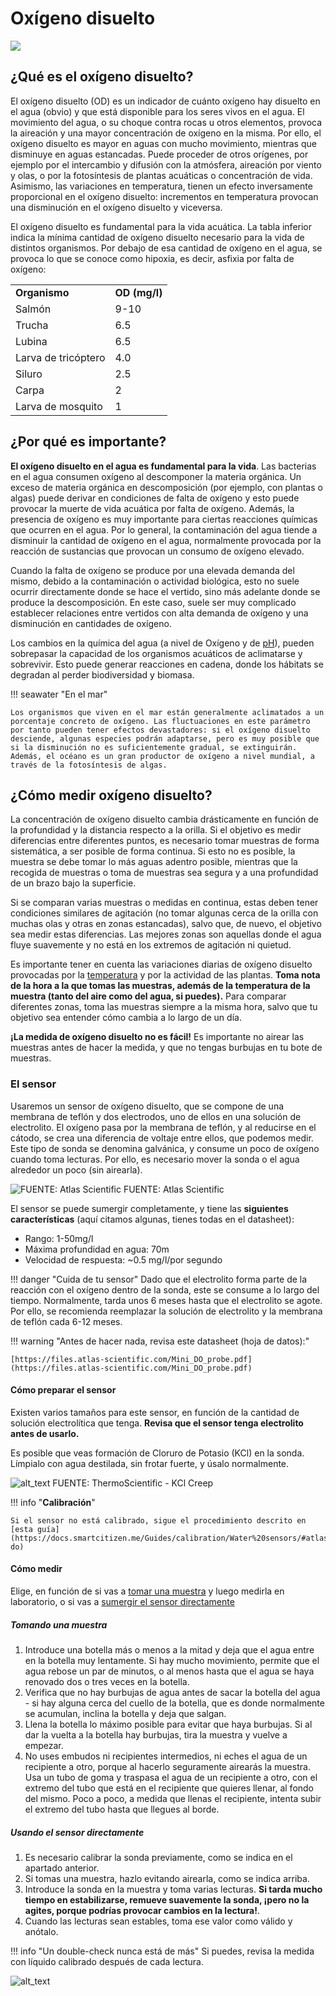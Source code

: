 # Oxígeno disuelto

![](/assets/images/education/OD_header.jpg)

## ¿Qué es el oxígeno disuelto?

El oxígeno disuelto (OD) es un indicador de cuánto oxígeno hay disuelto en el agua (obvio) y que está disponible para los seres vivos en el agua. El movimiento del agua, o su choque contra rocas u otros elementos, provoca la aireación y una mayor concentración de oxígeno en la misma. Por ello, el oxígeno disuelto es mayor en aguas con mucho movimiento, mientras que disminuye en aguas estancadas. Puede proceder de otros orígenes, por ejemplo por el intercambio y difusión con la atmósfera, aireación por viento y olas, o por la fotosíntesis de plantas acuáticas o concentración de vida. Asimismo, las variaciones en temperatura, tienen un efecto inversamente proporcional en el oxígeno disuelto: incrementos en temperatura provocan una disminución en el oxígeno disuelto y viceversa.

El oxígeno disuelto es fundamental para la vida acuática. La tabla inferior indica la mínima cantidad de oxígeno disuelto necesario para la vida de distintos organismos. Por debajo de esa cantidad de oxígeno en el agua, se provoca lo que se conoce como hipoxia,  es decir, asfixia por falta de oxígeno:

<table>
  <tr>
   <td><strong>Organismo</strong>
   </td>
   <td><strong>OD (mg/l)</strong>
   </td>
  </tr>
  <tr>
   <td>Salmón
   </td>
   <td>9-10
   </td>
  </tr>
  <tr>
   <td>Trucha
   </td>
   <td>6.5
   </td>
  </tr>
  <tr>
   <td>Lubina
   </td>
   <td>6.5
   </td>
  </tr>
  <tr>
   <td>Larva de tricóptero
   </td>
   <td>4.0
   </td>
  </tr>
  <tr>
   <td>Siluro
   </td>
   <td>2.5
   </td>
  </tr>
  <tr>
   <td>Carpa
   </td>
   <td>2
   </td>
  </tr>
  <tr>
   <td>Larva de mosquito
   </td>
   <td>1
   </td>
  </tr>
</table>

## ¿Por qué es importante?

**El oxígeno disuelto en el agua es fundamental para la vida**. Las bacterias en el agua consumen oxígeno al descomponer la materia orgánica. Un exceso de materia orgánica en descomposición (por ejemplo, con plantas o algas) puede derivar en condiciones de falta de oxígeno y esto puede provocar la muerte de vida acuática por falta de oxígeno. Además, la presencia de oxígeno es muy importante para ciertas reacciones químicas que ocurren en el agua. Por lo general, la contaminación del agua tiende a disminuir la cantidad de oxígeno en el agua, normalmente provocada por la reacción de sustancias que provocan un consumo de oxígeno elevado.

Cuando la falta de oxígeno se produce por una elevada demanda del mismo, debido a la contaminación o actividad biológica, esto no suele ocurrir directamente donde se hace el vertido, sino más adelante donde se produce la descomposición. En este caso, suele ser muy complicado establecer relaciones entre vertidos con alta demanda de oxígeno y una disminución en cantidades de oxígeno.

Los cambios en la química del agua (a nivel de Oxígeno y de [pH](../pH)), pueden sobrepasar la capacidad de los organismos acuáticos de aclimatarse y sobrevivir. Esto puede generar reacciones en cadena, donde los hábitats se degradan al perder biodiversidad y biomasa.

!!! seawater "En el mar"

    Los organismos que viven en el mar están generalmente aclimatados a un porcentaje concreto de oxígeno. Las fluctuaciones en este parámetro por tanto pueden tener efectos devastadores: si el oxígeno disuelto desciende, algunas especies podrán adaptarse, pero es muy posible que si la disminución no es suficientemente gradual, se extinguirán. Además, el océano es un gran productor de oxígeno a nivel mundial, a través de la fotosíntesis de algas.

## ¿Cómo medir oxígeno disuelto?

La concentración de oxígeno disuelto cambia drásticamente en función de la profundidad y la distancia respecto a la orilla. Si el objetivo es medir diferencias entre diferentes puntos, es necesario tomar muestras de forma sistemática, a ser posible de forma continua. Si esto no es posible, la muestra se debe tomar lo más aguas adentro posible, mientras que la recogida de muestras o toma de muestras sea segura y a una profundidad de un brazo bajo la superficie.

Si se comparan varias muestras o medidas en continua, estas deben tener condiciones similares de agitación (no tomar algunas cerca de la orilla con muchas olas y otras en zonas estancadas), salvo que, de nuevo, el objetivo sea medir estas diferencias. Las mejores zonas son aquellas donde el agua fluye suavemente y no está en los extremos de agitación ni quietud.

Es importante tener en cuenta las variaciones diarias de oxígeno disuelto provocadas por la [temperatura](../T) y por la actividad de las plantas. **Toma nota de la hora a la que tomas las muestras, además de la temperatura de la muestra (tanto del aire como del agua, si puedes).** Para comparar diferentes zonas, toma las muestras siempre a la misma hora, salvo que tu objetivo sea entender cómo cambia a lo largo de un día.

**¡La medida de oxígeno disuelto no es fácil!** Es importante no airear las muestras antes de hacer la medida, y que no tengas burbujas en tu bote de muestras. 

### El sensor

Usaremos un sensor de oxígeno disuelto, que se compone de una membrana de teflón y dos electrodos, uno de ellos en una solución de electrolito. El oxígeno pasa por la membrana de teflón, y  al reducirse en el cátodo, se crea una diferencia de voltaje entre ellos, que podemos medir. Este tipo de sonda se denomina galvánica, y consume un poco de oxígeno cuando toma lecturas. Por ello, es necesario mover la sonda o el agua alrededor un poco (sin airearla). 

![](/assets/images/education/es/DO_Sensor.jpg "FUENTE: Atlas Scientific")
FUENTE: Atlas Scientific

El sensor se puede sumergir completamente, y tiene las **siguientes características** (aquí citamos algunas, tienes todas en el datasheet):

* Rango: 1-50mg/l
* Máxima profundidad en agua: 70m
* Velocidad de respuesta: ~0.5 mg/l/por segundo

!!! danger "Cuida de tu sensor"
    Dado que el electrolito forma parte de la reacción con el oxígeno dentro de la sonda, este se consume a lo largo del tiempo. Normalmente, tarda unos 6 meses hasta que el electrolito se agote. Por ello, se recomienda reemplazar la solución de electrolito y la membrana de teflón cada 6-12 meses.

!!! warning "Antes de hacer nada, revisa este datasheet (hoja de datos):"

    [https://files.atlas-scientific.com/Mini_DO_probe.pdf](https://files.atlas-scientific.com/Mini_DO_probe.pdf)

#### Cómo preparar el sensor

Existen varios tamaños para este sensor, en función de la cantidad de solución electrolítica que tenga. **Revisa que el sensor tenga electrolito antes de usarlo.**

Es posible que veas formación de Cloruro de Potasio (KCl) en la sonda. Límpialo con agua destilada, sin frotar fuerte, y úsalo normalmente.

![alt_text](/assets/images/education/es/creep.png "FUENTE: ThermoScientific - KCl Creep")
FUENTE: ThermoScientific - KCl Creep

!!! info "**Calibración**"

    Si el sensor no está calibrado, sigue el procedimiento descrito en [esta guía](https://docs.smartcitizen.me/Guides/calibration/Water%20sensors/#atlas-do)


#### Cómo medir

Elige, en función de si vas a [tomar una muestra](#tomando-una-muestra) y luego medirla en laboratorio, o si vas a [sumergir el sensor directamente](#usando-el-sensor-directamente)

##### Tomando una muestra

1. Introduce una botella más o menos a la mitad y deja que el agua entre en la botella muy lentamente. Si hay mucho movimiento, permite que el agua rebose un par de minutos, o al menos hasta que el agua se haya renovado dos o tres veces en la botella.
2. Verifica que no hay burbujas de agua antes de sacar la botella del agua -  si hay alguna cerca del cuello de la botella, que es donde normalmente se acumulan, inclina la botella y deja que salgan.
3. Llena la botella lo máximo posible para evitar que haya burbujas. Si al dar la vuelta a la botella hay burbujas, tira la muestra y vuelve a empezar.
4. No uses embudos ni recipientes intermedios, ni eches el agua de un recipiente a otro, porque al hacerlo seguramente airearás la muestra. Usa un tubo de goma y traspasa el agua de un recipiente a otro, con el extremo del tubo que está en el recipiente que quieres llenar, al fondo del mismo. Poco a poco, a medida que llenas el recipiente, intenta subir el extremo del tubo hasta que llegues al borde.

##### Usando el sensor directamente

1. Es necesario calibrar la sonda previamente, como se indica en el apartado anterior.
2. Si tomas una muestra, hazlo evitando airearla, como se indica arriba.
3. Introduce la sonda en la muestra y toma varias lecturas. **Si tarda mucho tiempo en estabilizarse, remueve suavemente la sonda, ¡pero no la agites, porque podrías provocar cambios en la lectura!**.
4. Cuando las lecturas sean estables, toma ese valor como válido y anótalo. 

!!! info "Un double-check nunca está de más"
    Si puedes, revisa la medida con líquido calibrado después de cada lectura.

![alt_text](/assets/images/education/es/do_method.png "Cómo medir en aguas turbulentas")



